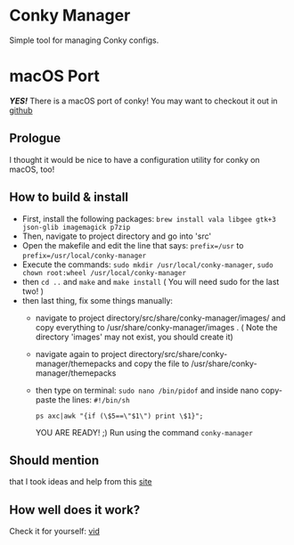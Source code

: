 
Conky Manager
=======================

Simple tool for managing Conky configs.


macOS Port
=======================

***YES!*** There is a macOS port of conky! You may want to checkout it out in [github]( https://github.com/npyl/conky)

## Prologue

I thought it would be nice to have a configuration utility for conky on macOS, too!

## How to build & install

- First, install the following packages: `brew install vala libgee gtk+3 json-glib imagemagick p7zip`
- Then, navigate to project directory and go into 'src'
- Open the makefile and edit the line that says: `prefix=/usr` to `prefix=/usr/local/conky-manager`
- Execute the commands: `sudo mkdir /usr/local/conky-manager`, `sudo chown root:wheel /usr/local/conky-manager`
- then `cd ..` and `make` and `make install`  ( You will need sudo for the last two! )
- then last thing, fix some things manually:
	- navigate to project directory/src/share/conky-manager/images/ and copy everything to /usr/share/conky-manager/images .  ( Note the directory 'images' may not exist, you should create it)
	- navigate again to project directory/src/share/conky-manager/themepacks and copy the file to /usr/share/conky-manager/themepacks
	- then type on terminal: `sudo nano /bin/pidof` and inside nano copy-paste the lines:
		`#!/bin/sh`
		
		`ps axc|awk "{if (\$5==\"$1\") print \$1}";`
		
		YOU ARE READY! ;)
		Run using the command `conky-manager`
		
## Should mention

that I took ideas and help from this [site](http://elatov.github.io/2016/01/playing-around-with-conky-on-gentoo/)

## How well does it work?

Check it for yourself: [vid](https://www.youtube.com/watch?v=l3tIiDdnC68)
